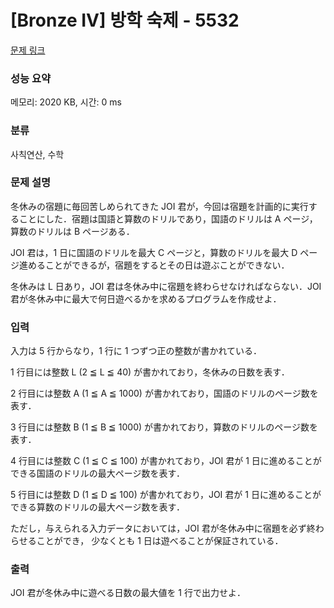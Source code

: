 # [Bronze IV] 방학 숙제 - 5532 

[문제 링크](https://www.acmicpc.net/problem/5532) 

### 성능 요약

메모리: 2020 KB, 시간: 0 ms

### 분류

사칙연산, 수학

### 문제 설명

<p>冬休みの宿題に毎回苦しめられてきた JOI 君が，今回は宿題を計画的に実行することにした．宿題は国語と算数のドリルであり，国語のドリルは A ページ，算数のドリルは B ページある．</p>

<p>JOI 君は，1 日に国語のドリルを最大 C ページと，算数のドリルを最大 D ページ進めることができるが，宿題をするとその日は遊ぶことができない．</p>

<p>冬休みは L 日あり，JOI 君は冬休み中に宿題を終わらせなければならない．JOI 君が冬休み中に最大で何日遊べるかを求めるプログラムを作成せよ．</p>

### 입력 

 <p>入力は 5 行からなり，1 行に 1 つずつ正の整数が書かれている．</p>

<p>1 行目には整数 L (2 ≦ L ≦ 40) が書かれており，冬休みの日数を表す．</p>

<p>2 行目には整数 A (1 ≦ A ≦ 1000) が書かれており，国語のドリルのページ数を表す．</p>

<p>3 行目には整数 B (1 ≦ B ≦ 1000) が書かれており，算数のドリルのページ数を表す．</p>

<p>4 行目には整数 C (1 ≦ C ≦ 100) が書かれており，JOI 君が 1 日に進めることができる国語のドリルの最大ページ数を表す．</p>

<p>5 行目には整数 D (1 ≦ D ≦ 100) が書かれており，JOI 君が 1 日に進めることができる算数のドリルの最大ページ数を表す．</p>

<p>ただし，与えられる入力データにおいては，JOI 君が冬休み中に宿題を必ず終わらせることができ， 少なくとも 1 日は遊べることが保証されている．</p>

### 출력 

 <p>JOI 君が冬休み中に遊べる日数の最大値を 1 行で出力せよ．</p>

<p> </p>

